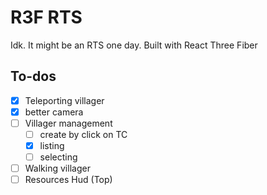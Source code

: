 # R3F RTS

Idk. It might be an RTS one day. Built with React Three Fiber

## To-dos

- [x] Teleporting villager
- [x] better camera
- [ ] Villager management
  - [ ] create by click on TC
  - [x] listing
  - [ ] selecting
- [ ] Walking villager
- [ ] Resources Hud (Top)
